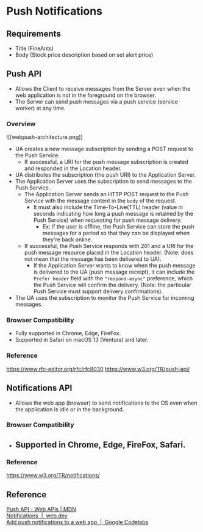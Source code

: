 # Push Notifications

## Requirements
- Title (FineAnts)
- Body (Stock price description based on set alert price)

## Push API
- Allows the Client to receive messages from the Server even when the web application is not in the foreground on the browser.
- The Server can send push messages via a push service (service worker) at any time.
### Overview
![[webpush-architecture.png]]
- UA creates a new message subscription by sending a POST request to the Push Service.
	- If successful, a URI for the push message subscription is created and responded in the Location header.
- UA distributes the subscription (the push URI) to the Application Server.
- The Application Server uses the subscription to send messages to the Push Service.
	- The Application Server sends an HTTP POST request to the Push Service with the message content in the `body` of the request.
		- It must also include the Time-To-Live(TTL) header (value in seconds indicating how long a push message is retained by the Push Service) when requesting for push message delivery.
			- Ex: if the user is offline, the Push Service can store the push messages for a period so that they can be displayed when they're back online.
	- If successful, the Push Service responds with 201 and a URI for the push message resource placed in the Location header. (Note: does not mean that the message has been delivered to UA).
		- If the Application Server wants to know when the push message is delivered to the UA (push message receipt), it can include the `Prefer header` field with the `"respond-async"` preference, which the Push Service will confirm the delivery. (Note: the particular Push Service must support delivery confirmations).
- The UA uses the subscription to monitor the Push Service for incoming messages.
### Browser Compatibility
- Fully supported in Chrome, Edge, FireFox.
- Supported in Safari on macOS 13 (Ventura) and later.
### Reference
https://www.rfc-editor.org/rfc/rfc8030
https://www.w3.org/TR/push-api/

## Notifications API
- Allows the web app (browser) to send notifications to the OS even when the application is idle or in the background.
### Browser Compatibility
- Supported in Chrome, Edge, FireFox, Safari.
	- 
### Reference
https://www.w3.org/TR/notifications/

## Reference
[Push API - Web APIs | MDN](https://developer.mozilla.org/en-US/docs/Web/API/Push_API)  
[Notifications  |  web.dev](https://web.dev/explore/notifications)  
[Add push notifications to a web app  |  Google Codelabs](https://codelabs.developers.google.com/codelabs/push-notifications#0)  
